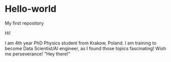 # Hello-world
My first repository

Hi!

I am 4th year PhD Physics student from Krakow, Poland.
I am training to become Data Scientist/AI engineer, as I found those topics fascinating!
Wish me perseverance!
"Hey there!" 
